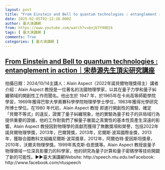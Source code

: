 ```yaml
---
layout: post
title: "From Einstein and Bell to quantum technologies : entanglement in action｜宋恭源先生頂尖研究講座"
date: 2025-02-05T02:12:18.000Z
author: 臺大演講網
from: https://www.youtube.com/watch?v=bnjb7Y98D1k
tags: [ 臺大演講網 ]
comments: True
categories: [ 臺大演講網 ]
---
```

<!--1738721538000-->
[From Einstein and Bell to quantum technologies : entanglement in action｜宋恭源先生頂尖研究講座](https://www.youtube.com/watch?v=bnjb7Y98D1k)
------

<div>
拍攝日期：2024/10/14主講人：Alain Aspect（2022年諾貝爾物理獎得主）講者介紹：Alain Aspect 教授是一位著名的法國物理學家，以其在量子力學和量子糾纏領域的開創性工作而聞名。他出生於 1947 年，於1965年在卡尚高等師範學院學習，1969年獲得巴黎大學奧賽科學學院物理學學士學位，1983年獲得光學研究所博士學位。在1980 年代初，Alain Aspect 教授 即進行開創性的實驗，確定「貝爾不等式」的違反，證實了量子糾纏現象，他的實驗為量子粒子的非局域行為提供重要的證據，他的工作對我們了解量子層面之真實性的基本性質產生深遠的影響。Alain Aspect 教授因對物理學的貢獻而獲得了無數獎項和榮譽，包括2022年諾貝爾物理學獎，2013年，巴爾贊獎，2013年，尼爾斯·波耳國際金獎，2013年，獲聯合國教科文組織尼爾斯·波耳獎章，2012年，阿爾伯特·愛因斯坦獎章，2010年，沃爾夫物理學獎。1999年馬克斯·伯恩獎等。Alain Aspect 教授是量子物理領域一位深具影響力的科學家，他的研究為量子計算和量子密碼學等技術開闢了新的可能性。►►臺大演講網Website: http://speech.ntu.edu.twFacebook: http://www.facebook.com/ntuspeech
</div>
